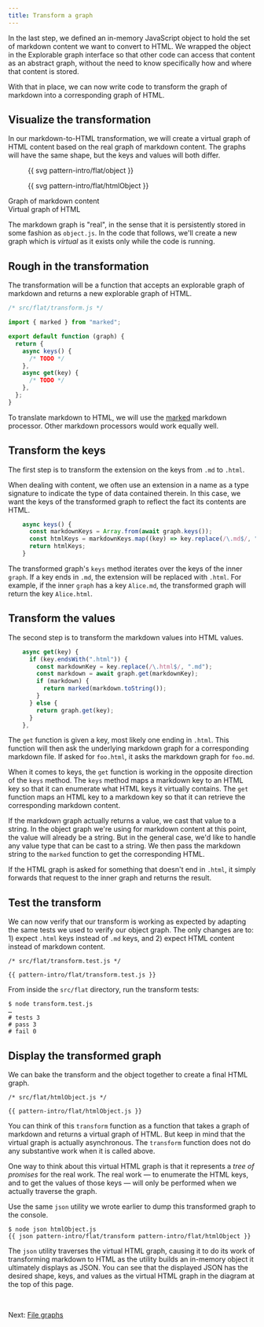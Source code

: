 ```yaml
---
title: Transform a graph
---
```


In the last step, we defined an in-memory JavaScript object to hold the set of markdown content we want to convert to HTML. We wrapped the object in the Explorable graph interface so that other code can access that content as an abstract graph, without the need to know specifically how and where that content is stored.

With that in place, we can now write code to transform the graph of markdown into a corresponding graph of HTML.

## Visualize the transformation

In our markdown-to-HTML transformation, we will create a virtual graph of HTML content based on the real graph of markdown content. The graphs will have the same shape, but the keys and values will both differ.

<div class="sideBySide split2to3">
  <figure>
    {{ svg pattern-intro/flat/object }}
  </figure>
  <figure>
    {{ svg pattern-intro/flat/htmlObject }}
  </figure>
  <figcaption>Graph of markdown content</figcaption>
  <figcaption>Virtual graph of HTML</figcaption>
</div>

The markdown graph is "real", in the sense that it is persistently stored in some fashion as `object.js`. In the code that follows, we'll create a new graph which is _virtual_ as it exists only while the code is running.

## Rough in the transformation

The transformation will be a function that accepts an explorable graph of markdown and returns a new explorable graph of HTML.

```js
/* src/flat/transform.js */

import { marked } from "marked";

export default function (graph) {
  return {
    async keys() {
      /* TODO */
    },
    async get(key) {
      /* TODO */
    },
  };
}
```

To translate markdown to HTML, we will use the [marked](https://github.com/markedjs/marked) markdown processor. Other markdown processors would work equally well.

## Transform the keys

The first step is to transform the extension on the keys from `.md` to `.html`.

When dealing with content, we often use an extension in a name as a type signature to indicate the type of data contained therein. In this case, we want the keys of the transformed graph to reflect the fact its contents are HTML.

```js
    async keys() {
      const markdownKeys = Array.from(await graph.keys());
      const htmlKeys = markdownKeys.map((key) => key.replace(/\.md$/, ".html"));
      return htmlKeys;
    }
```

The transformed graph's `keys` method iterates over the keys of the inner `graph`. If a key ends in `.md`, the extension will be replaced with `.html`. For example, if the inner `graph` has a key `Alice.md`, the transformed graph will return the key `Alice.html`.

## Transform the values

The second step is to transform the markdown values into HTML values.

```js
    async get(key) {
      if (key.endsWith(".html")) {
        const markdownKey = key.replace(/\.html$/, ".md");
        const markdown = await graph.get(markdownKey);
        if (markdown) {
          return marked(markdown.toString());
        }
      } else {
        return graph.get(key);
      }
    },
```

The `get` function is given a key, most likely one ending in `.html`. This function will then ask the underlying markdown graph for a corresponding markdown file. If asked for `foo.html`, it asks the markdown graph for `foo.md`.

When it comes to keys, the `get` function is working in the opposite direction of the `keys` method. The `keys` method maps a markdown key to an HTML key so that it can enumerate what HTML keys it virtually contains. The `get` function maps an HTML key to a markdown key so that it can retrieve the corresponding markdown content.

If the markdown graph actually returns a value, we cast that value to a string. In the object graph we're using for markdown content at this point, the value will already be a string. But in the general case, we'd like to handle any value type that can be cast to a string. We then pass the markdown string to the `marked` function to get the corresponding HTML.

If the HTML graph is asked for something that doesn't end in `.html`, it simply forwards that request to the inner graph and returns the result.

## Test the transform

We can now verify that our transform is working as expected by adapting the same tests we used to verify our object graph. The only changes are to: 1) expect `.html` keys instead of `.md` keys, and 2) expect HTML content instead of markdown content.

```{{'js'}}
/* src/flat/transform.test.js */

{{ pattern-intro/flat/transform.test.js }}
```

<span class="tutorialStep"></span> From inside the `src/flat` directory, run the transform tests:

```console
$ node transform.test.js
…
# tests 3
# pass 3
# fail 0
```

## Display the transformed graph

We can bake the transform and the object together to create a final HTML graph.

```{{'js'}}
/* src/flat/htmlObject.js */

{{ pattern-intro/flat/htmlObject.js }}
```

You can think of this `transform` function as a function that takes a graph of markdown and returns a virtual graph of HTML. But keep in mind that the virtual graph is actually asynchronous. The `transform` function does not do any substantive work when it is called above.

One way to think about this virtual HTML graph is that it represents a _tree of promises_ for the real work. The real work — to enumerate the HTML keys, and to get the values of those keys — will only be performed when we actually traverse the graph.

<span class="tutorialStep"></span> Use the same `json` utility we wrote earlier to dump this transformed graph to the console.

```console
$ node json htmlObject.js
{{ json pattern-intro/flat/transform pattern-intro/flat/htmlObject }}
```

The `json` utility traverses the virtual HTML graph, causing it to do its work of transforming markdown to HTML as the utility builds an in-memory object it ultimately displays as JSON. You can see that the displayed JSON has the desired shape, keys, and values as the virtual HTML graph in the diagram at the top of this page.

&nbsp;

Next: [File graphs](filesGraph.html)
